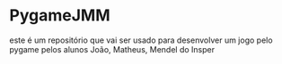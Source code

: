 # PygameJMM
este é um repositório que vai ser usado para desenvolver um jogo pelo pygame pelos alunos João, Matheus, Mendel do Insper
